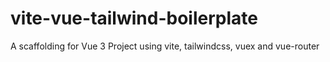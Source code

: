 # vite-vue-tailwind-boilerplate
A scaffolding for Vue 3 Project using vite, tailwindcss, vuex and vue-router
